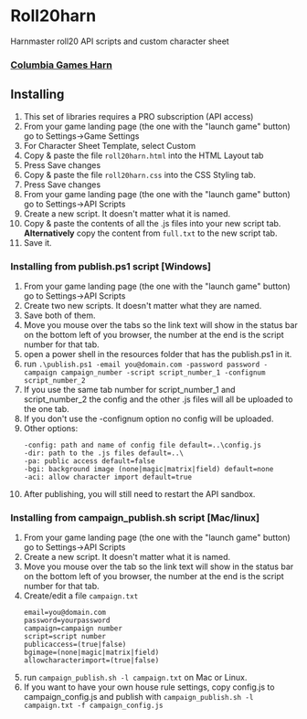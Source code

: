 # Roll20harn
Harnmaster roll20 API scripts and custom character sheet


### [Columbia Games Harn](http://columbiagames.com/harn/index.html)

## Installing
1. This set of libraries requires a PRO subscription (API access)
1. From your game landing page (the one with the "launch game" button) 
   go to Settings->Game Settings
1. For Character Sheet Template, select Custom
1. Copy & paste the file ``roll20harn.html`` into the HTML Layout tab
1. Press Save changes
1. Copy & paste the file ``roll20harn.css`` into the CSS Styling tab.
1. Press Save changes
1. From your game landing page (the one with the "launch game" button) 
   go to Settings->API Scripts
1. Create a new script. It doesn't matter what it is named. 
1. Copy & paste the contents of all the .js files into your new script tab. **Alternatively** copy the content from `full.txt` to the new script tab.
1. Save it.

### Installing from publish.ps1 script [Windows]
1. From your game landing page (the one with the "launch game" button) 
   go to Settings->API Scripts
1. Create two new scripts. It doesn't matter what they are named.
1. Save both of them.
1. Move you mouse over the tabs so the link text will show in the status bar on the bottom left of you browser, the number at the end is the script number for that tab.
1. open a power shell in the resources folder that has the publish.ps1 in it.
1. run ```.\publish.ps1 -email you@domain.com -password password -campaign campaign_number -script script_number_1 -confignum script_number_2```
1. If you use the same tab number for script_number_1 and script_number_2 the config and the other .js files will all be uploaded to the one tab.
1. If you don't use the -confignum option no config will be uploaded.
1. Other options:
    ```
    -config: path and name of config file default=..\config.js
    -dir: path to the .js files default=..\
    -pa: public access default=false
    -bgi: background image (none|magic|matrix|field) default=none
    -aci: allow character import default=true
    ```
1. After publishing, you will still need to restart the API sandbox.

### Installing from campaign_publish.sh script [Mac/linux]
1. From your game landing page (the one with the "launch game" button) 
   go to Settings->API Scripts
1. Create a new script. It doesn't matter what it is named. 
1. Move you mouse over the tab so the link text will show in the status bar on the bottom left of you browser, the number at the end is the script number for that tab.
1. Create/edit a file ```campaign.txt```
    ```
    email=you@domain.com
    password=yourpassword
    campaign=campaign number
    script=script number
    publicaccess=(true|false)
    bgimage=(none|magic|matrix|field)
    allowcharacterimport=(true|false)
    ```
1. run ```campaign_publish.sh -l campaign.txt``` on Mac or Linux.
1. If you want to have your own house rule settings, copy config.js to campaign_config.js and publish with
   ```campaign_publish.sh -l campaign.txt -f campaign_config.js```

